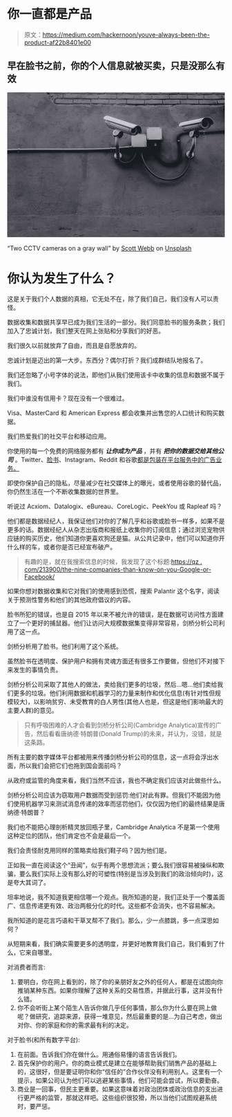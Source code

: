 # 你一直都是产品

> 原文：<https://medium.com/hackernoon/youve-always-been-the-product-af22b8401e00>

## 早在脸书之前，你的个人信息就被买卖，只是没那么有效

![](img/99e0dcc019d22fb3dfc8221833520cf0.png)

“Two CCTV cameras on a gray wall” by [Scott Webb](https://unsplash.com/@scottwebb?utm_source=medium&utm_medium=referral) on [Unsplash](https://unsplash.com?utm_source=medium&utm_medium=referral)

# 你认为发生了什么？

这是关于我们个人数据的真相，它无处不在，除了我们自己，我们没有人可以责怪。

数据收集和数据共享早已成为我们生活的一部分。我们同意脸书的服务条款；我们加入了忠诚计划，我们整天在网上张贴和分享我们的好恶。

我们很久以前就放弃了自由，而且是自愿放弃的。

忠诚计划是迈出的第一大步。东西分？偶尔打折？我们成群结队地报名了。

我们还忽略了小号字体的说法，即他们从我们使用该卡中收集的信息和数据不属于我们。

我们中谁没有信用卡？现在没有一个很难过。

Visa、MasterCard 和 American Express 都会收集并出售您的人口统计和购买数据。

我们热爱我们的社交平台和移动应用。

你使用的每一个免费的网络服务都有 ***让你成为产品*** ，并有 ***把你的数据交给其他公司*** 。Twitter、[脸书](https://hackernoon.com/tagged/facebook)、Instagram、Reddit 和谷歌[都是包装在平台服务中的广告业务。](https://hackernoon.com/tagged/google)

即使你保护自己的隐私，尽量减少在社交媒体上的曝光，或者使用谷歌的替代品，你仍然生活在一个不断收集数据的世界里。

听说过 Acxiom、Datalogix、eBureau、CoreLogic、PeekYou 或 Rapleaf 吗？

他们都是数据经纪人，我保证他们对你的了解几乎和谷歌或脸书一样多，如果不是更多的话。数据经纪人从杂志出版商和报纸上收集你的订阅信息；通过浏览宠物供应链的购买历史，他们知道你更喜欢狗还是猫。从公共记录中，他们可以知道你开什么样的车，或者你是否已经宣布破产。

> 有趣的是，就在我搜索信息的时候，我发现了这个标题:[https://qz . com/213900/the-nine-companies-than-know-on-you-Google-or-Facebook/](https://qz.com/213900/the-nine-companies-that-know-more-about-you-than-google-or-facebook/)

如果你想对数据收集和它对我们的使用感到恐慌，搜索 Palantir 这个名字，阅读关于预测性警务和他们的其他政府倡议的内容。

脸书所犯的错误，也是自 2015 年以来不被允许的错误，是在数据可访问性方面建立了一个更好的捕鼠器。他们让访问大规模数据集变得非常容易，剑桥分析公司利用了这一点。

剑桥分析用了脸书。他们利用了这个系统。

虽然脸书在透明度、保护用户和拥有灵魂方面还有很多工作要做，但他们不对接下来发生的事情负责。

剑桥分析公司采取了其他人的做法，卖给我们更多的垃圾，然后…嗯…他们卖给我们更多的垃圾。他们利用数据和机器学习的力量来制作和优化信息(有针对性但规模较大)，以影响贫穷、未受教育的白人男性(其他人也是，但这是他们影响最大的主要人群)的意见。

> 只有呼吸困难的人才会看到剑桥分析公司(Cambridge Analytica)宣传的广告，然后看看唐纳德·特朗普(Donald Trump)的未来，并认为，没错，就是这条路。

所有主要的数字媒体平台都被用来传播剑桥分析公司的信息，这一点将会浮出水面，所以我们会把它们也拖到国会面前吗？

从政府或监管的角度来看，我们当然不应该，我也不确定我们应该对此做些什么。

剑桥分析公司应该为窃取用户数据而受到惩罚:他们对此有罪。但我们不能因为他们使用机器学习来测试消息传递的效率而惩罚他们，仅仅因为他们的最终结果是唐纳德·特朗普？

我们也不能把心理剖析精灵放回瓶子里，Cambridge Analytica 不是第一个使用这种定位的团队，他们肯定也不会是最后一个。

我们会责怪耐克用同样的策略卖给我们鞋子吗？因为他们是。

正如我一直在阅读这个“丑闻”，似乎有两个思想流派；要么我们很容易被操纵和欺骗，要么我们实际上没有那么好的可塑性(特别是当涉及到我们的政治倾向时)，这是夸大其词了。

坦率地说，我不知道我更相信哪一个观点。我所知道的是，我们正处于一个覆盖面广、信息传递更有效、政治两极分化的时代。这些都不会消失，也不容易解决。

我所知道的是花言巧语和干草叉帮不了我们。那么，少一点膝跳，多一点深思如何？

从短期来看，我们确实需要更多的透明度，并更好地教育我们自己，我们看到了什么，它来自哪里。

对消费者而言:

1.  要明白，你在网上看到的，除了你的亲朋好友之外的任何人，都是在试图向你推销某种东西。如果你理解了这种关系的交易性质，并据此行事，这并没有什么错。
2.  你不会听街上某个陌生人告诉你做几乎任何事情，那么你为什么要在网上做呢？做研究，追踪来源，获得一堆意见，然后最重要的是…为自己考虑，做出对你、你的家庭和你的需求最有利的决定。

对于脸书(和所有数字平台):

1.  在前面。告诉我们你在做什么。用通俗易懂的语言告诉我们。
2.  首先保护你的用户。你的商业模式是建立在能够帮助我们销售产品的基础上的，这很好，但是要证明你和你“信任的”合作伙伴没有利用别人。这里有一个提示，如果公司认为他们可以逃避某些事情，他们可能会尝试，所以要勤奋。
3.  商业是一回事，但民主更重要。如果这意味着对政治团体或政治信息的支出进行更严格的监管，那就这样吧。这些组织很狡猾，所以当他们试图规避系统时，要严惩。